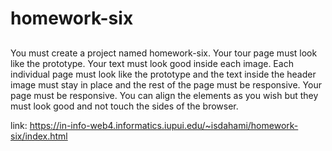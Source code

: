 # homework-six

##

You must create a project named homework-six.
Your tour page must look like the prototype. Your text must look good inside each image.
Each individual page must look like the prototype and the text inside the header image must stay in place and the rest of the page must be responsive.
Your page must be responsive.
You can align the elements as you wish but they must look good and not touch the sides of the browser.

link: https://in-info-web4.informatics.iupui.edu/~isdahami/homework-six/index.html
